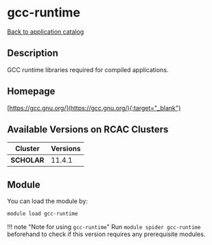 # gcc-runtime

[Back to application catalog](../app_catalog.md)

## Description

GCC runtime libraries required for compiled applications.

## Homepage

[https://gcc.gnu.org/](https://gcc.gnu.org/){:target="_blank"}

## Available Versions on RCAC Clusters

|Cluster|Versions|
|---|---|
**SCHOLAR**|11.4.1

## Module

You can load the module by:

```bash
module load gcc-runtime
```

!!! note "Note for using `gcc-runtime`"
    Run `module spider gcc-runtime` beforehand to check if this version requires any prerequisite modules.
